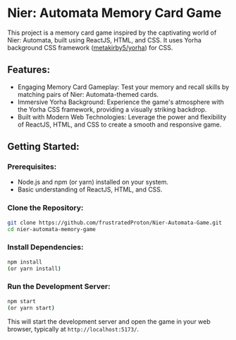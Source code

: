 # Nier: Automata Memory Card Game

This project is a memory card game inspired by the captivating world of Nier: Automata, built using ReactJS, HTML, and CSS. It uses Yorha background CSS framework ([metakirby5/yorha](https://metakirby5.github.io/yorha/)) for CSS.

## Features:

- Engaging Memory Card Gameplay: Test your memory and recall skills by matching pairs of Nier: Automata-themed cards.
- Immersive Yorha Background: Experience the game's atmosphere with the Yorha CSS framework, providing a visually striking backdrop.
- Built with Modern Web Technologies: Leverage the power and flexibility of ReactJS, HTML, and CSS to create a smooth and responsive game.

## Getting Started:

### Prerequisites:
- Node.js and npm (or yarn) installed on your system.
- Basic understanding of ReactJS, HTML, and CSS.

### Clone the Repository:
```bash
git clone https://github.com/frustratedProton/Nier-Automata-Game.git
cd nier-automata-memory-game
```

### Install Dependencies:
```bash
npm install
(or yarn install)
```

### Run the Development Server:
```bash
npm start
(or yarn start)
```
This will start the development server and open the game in your web browser, typically at `http://localhost:5173/`.

